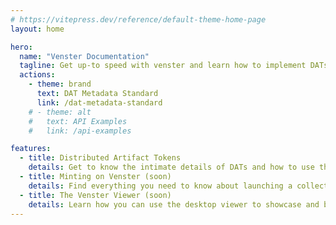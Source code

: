 ```yaml
---
# https://vitepress.dev/reference/default-theme-home-page
layout: home

hero:
  name: "Venster Documentation"
  tagline: Get up-to speed with venster and learn how to implement DATs
  actions:
    - theme: brand
      text: DAT Metadata Standard
      link: /dat-metadata-standard
    # - theme: alt
    #   text: API Examples
    #   link: /api-examples

features:
  - title: Distributed Artifact Tokens
    details: Get to know the intimate details of DATs and how to use them in your work.
  - title: Minting on Venster (soon)
    details: Find everything you need to know about launching a collection on venster.
  - title: The Venster Viewer (soon)
    details: Learn how you can use the desktop viewer to showcase and back up your DATs.
---
```

